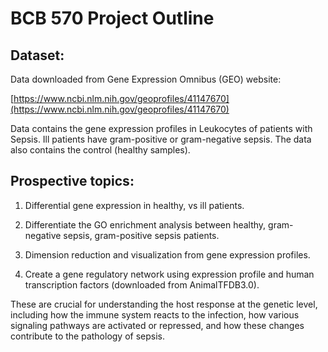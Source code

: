 # BCB 570 Project Outline 

## Dataset:

Data downloaded from Gene Expression Omnibus (GEO) website:

[https://www.ncbi.nlm.nih.gov/geoprofiles/41147670](https://www.ncbi.nlm.nih.gov/geoprofiles/41147670)

Data contains the gene expression profiles in Leukocytes of patients with Sepsis. Ill patients 
have gram-positive or gram-negative sepsis. The data also contains the control (healthy samples). 

## Prospective topics:

1. Differential gene expression in healthy, vs ill patients.  

2. Differentiate the GO enrichment analysis between healthy, gram-negative sepsis, gram-positive sepsis patients.  

3. Dimension reduction and visualization from gene expression profiles.  

4. Create a gene regulatory network using expression profile and human transcription factors (downloaded from AnimalTFDB3.0).  

These are crucial for understanding the host response at the genetic level, including how the immune system reacts to the infection, how various signaling pathways are activated or repressed, and how these changes contribute to the pathology of sepsis.

